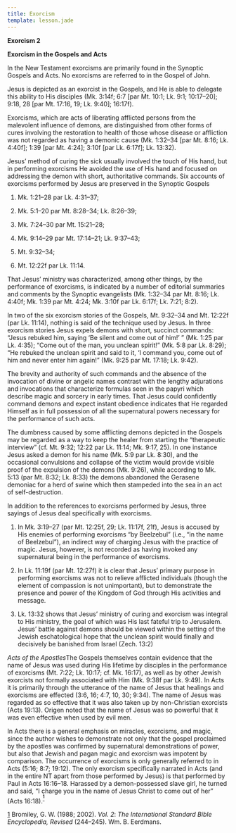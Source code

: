 ```yaml
---
title: Exorcism
template: lesson.jade
---
```



**Exorcism 2**

**Exorcism in the Gospels and Acts**

In the New Testament exorcisms are primarily found in the Synoptic
Gospels and Acts. No exorcisms are referred to in the Gospel of John.

Jesus is depicted as an exorcist in the Gospels, and He is able to
delegate this ability to His disciples (Mk. 3:14f; 6:7 [par Mt. 10:1;
Lk. 9:1; 10:17–20]; 9:18, 28 [par Mt. 17:16, 19; Lk. 9:40]; 16:17f).

Exorcisms, which are acts of liberating afflicted persons from the
malevolent influence of demons, are distinguished from other forms of
cures involving the restoration to health of those whose disease or
affliction was not regarded as having a demonic cause (Mk. 1:32–34 [par
Mt. 8:16; Lk. 4:40f]; 1:39 [par Mt. 4:24]; 3:10f [par Lk. 6:17f]; Lk.
13:32).

Jesus’ method of curing the sick usually involved the touch of His hand,
but in performing exorcisms He avoided the use of His hand and focused
on addressing the demon with short, authoritative commands. Six accounts
of exorcisms performed by Jesus are preserved in the Synoptic Gospels

1.  Mk. 1:21–28 par Lk. 4:31–37;

2.  Mk. 5:1–20 par Mt. 8:28–34; Lk. 8:26–39;

3.  Mk. 7:24–30 par Mt. 15:21–28;

4.  Mk. 9:14–29 par Mt. 17:14–21; Lk. 9:37–43;

5.  Mt. 9:32–34;

6.  Mt. 12:22f par Lk. 11:14.

That Jesus’ ministry was characterized, among other things, by the
performance of exorcisms, is indicated by a number of editorial
summaries and comments by the Synoptic evangelists (Mk. 1:32–34 par Mt.
8:16; Lk. 4:40f; Mk. 1:39 par Mt. 4:24; Mk. 3:10f par Lk. 6:17f; Lk.
7:21; 8:2).

In two of the six exorcism stories of the Gospels, Mt. 9:32–34 and Mt.
12:22f (par Lk. 11:14), nothing is said of the technique used by Jesus.
In three exorcism stories Jesus expels demons with short, succinct
commands: “Jesus rebuked him, saying ‘Be silent and come out of him!’ ”
(Mk. 1:25 par Lk. 4:35); “Come out of the man, you unclean spirit!” (Mk.
5:8 par Lk. 8:29); “He rebuked the unclean spirit and said to it, ‘I
command you, come out of him and never enter him again!” (Mk. 9:25 par
Mt. 17:18; Lk. 9:42).

The brevity and authority of such commands and the absence of the
invocation of divine or angelic names contrast with the lengthy
adjurations and invocations that characterize formulas seen in the
papyri which describe magic and sorcery in early times. That Jesus could
confidently command demons and expect instant obedience indicates that
He regarded Himself as in full possession of all the supernatural powers
necessary for the performance of such acts.

The dumbness caused by some afflicting demons depicted in the Gospels
may be regarded as a way to keep the healer from starting the
“therapeutic interview” (cf. Mt. 9:32; 12:22 par Lk. 11:14; Mk. 9:17,
25). In one instance Jesus asked a demon for his name (Mk. 5:9 par Lk.
8:30), and the occasional convulsions and collapse of the victim would
provide visible proof of the expulsion of the demons (Mk. 9:26), while
according to Mk. 5:13 (par Mt. 8:32; Lk. 8:33) the demons abandoned the
Gerasene demoniac for a herd of swine which then stampeded into the sea
in an act of self-destruction.

In addition to the references to exorcisms performed by Jesus, three
sayings of Jesus deal specifically with exorcisms.

1.  In Mk. 3:19–27 (par Mt. 12:25f, 29; Lk. 11:17f, 21f), Jesus is
    accused by His enemies of performing exorcisms “by Beelzebul” (i.e.,
    “in the name of Beelzebul”), an indirect way of charging Jesus with
    the practice of magic. Jesus, however, is not recorded as having
    invoked any supernatural being in the performance of exorcisms.

2.  In Lk. 11:19f (par Mt. 12:27f) it is clear that Jesus’ primary
    purpose in performing exorcisms was not to relieve afflicted
    individuals (though the element of compassion is not unimportant),
    but to demonstrate the presence and power of the Kingdom of God
    through His activities and message.

3.  Lk. 13:32 shows that Jesus’ ministry of curing and exorcism was
    integral to His ministry, the goal of which was His last fateful
    trip to Jerusalem. Jesus’ battle against demons should be viewed
    within the setting of the Jewish eschatological hope that the
    unclean spirit would finally and decisively be banished from Israel
    (Zech. 13:2)

*Acts of the Apostles*The Gospels themselves contain evidence that the
name of Jesus was used during His lifetime by disciples in the
performance of exorcisms (Mt. 7:22; Lk. 10:17; cf. Mk. 16:17), as well
as by other Jewish exorcists not formally associated with Him (Mk. 9:38f
par Lk. 9:49). In Acts it is primarily through the utterance of the name
of Jesus that healings and exorcisms are effected (3:6, 16; 4:7, 10, 30;
9:34). The name of Jesus was regarded as so effective that it was also
taken up by non-Christian exorcists (Acts 19:13). Origen noted that the
name of Jesus was so powerful that it was even effective when used by
evil men.

In Acts there is a general emphasis on miracles, exorcisms, and magic,
since the author wishes to demonstrate not only that the gospel
proclaimed by the apostles was confirmed by supernatural demonstrations
of power, but also that Jewish and pagan magic and exorcism was impotent
by comparison. The occurrence of exorcisms is only generally referred to
in Acts (5:16; 8:7; 19:12). The only exorcism specifically narrated in
Acts (and in the entire NT apart from those performed by Jesus) is that
performed by Paul in Acts 16:16–18. Harassed by a demon-possessed slave
girl, he turned and said, “I charge you in the name of Jesus Christ to
come out of her” (Acts
16:18).<sup>**[<sup>1</sup>](#sdfootnote1sym)**</sup>

[1](#sdfootnote1anc) Bromiley, G. W. (1988; 2002). *Vol. 2*: *The
International Standard Bible Encyclopedia, Revised* (244–245). Wm. B.
Eerdmans.

